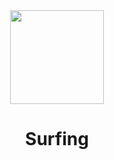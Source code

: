 <div align="center">
<img height="150px" src="http://www.clipartbest.com/cliparts/4cb/oRA/4cboRAEXi.jpg">
<h1>Surfing</h1>
</center>

